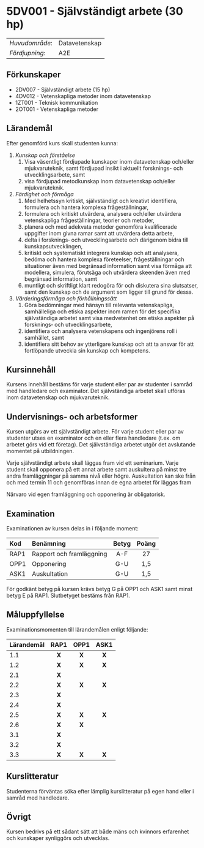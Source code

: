 # 5DV001 - Självständigt arbete (30 hp)

|     |     |
| --- | --- | 
| *Huvudområde*: | Datavetenskap | 
| *Fördjupning*: | A2E | 

## Förkunskaper

- 2DV007 - Självständigt arbete (15 hp)
- 4DV012 - Vetenskapliga metoder inom datavetenskap
- 1ZT001 - Teknisk kommunikation
- 2OT001 - Vetenskapliga metoder

## Lärandemål

Efter genomförd kurs skall studenten kunna:

1. *Kunskap och förståelse*
    1. Visa väsentligt fördjupade kunskaper inom datavetenskap och/eller mjukvaruteknik, samt fördjupad insikt i aktuellt forsknings- och utvecklingsarbete, samt
    2. visa fördjupad metodkunskap inom datavetenskap och/eller mjukvaruteknik.
2. *Färdighet och förmåga*
    1. Med helhetssyn kritiskt, självständigt och kreativt identifiera, formulera och hantera komplexa frågeställningar, 
    2. formulera och kritiskt utvärdera, analysera och/eller utvärdera vetenskapliga frågeställningar, teorier och metoder,
    3. planera och med adekvata metoder genomföra kvalificerade uppgifter inom givna ramar samt att utvärdera detta arbete,
    4. delta i forsknings‐ och utvecklingsarbete och därigenom bidra till kunskapsutvecklingen,
    5. kritiskt och systematiskt integrera kunskap och att analysera, bedöma och hantera komplexa företeelser, frågeställningar och situationer även med begränsad information samt visa förmåga att modellera, simulera, förutsäga och utvärdera skeenden även med begränsad information, samt
    6. muntligt och skriftligt klart redogöra för och diskutera sina slutsatser, samt den kunskap och de argument som ligger till grund för dessa.
3. *Värderingsförmåga och förhållningssätt*
    1. Göra bedömningar med hänsyn till relevanta vetenskapliga, samhälleliga och etiska aspekter inom ramen för det specifika självständiga arbetet samt visa medvetenhet om etiska aspekter på forsknings‐ och utvecklingsarbete, 
    2. identifiera och analysera vetenskapens och ingenjörens roll i samhället, samt
    3. identifiera sitt behov av ytterligare kunskap och att ta ansvar för att fortlöpande utveckla sin kunskap och kompetens.

## Kursinnehåll

Kursens innehåll bestäms för varje student eller par av studenter i samråd med handledare och examinator. Det självständiga arbetet skall utföras inom datavetenskap och mjukvaruteknik.

## Undervisnings- och arbetsformer

Kursen utgörs av ett självständigt arbete. För varje student eller par av studenter utses en examinator och en eller flera handledare (t.ex. om arbetet görs vid ett företag). Det självständiga arbetet utgör det avslutande momentet på utbildningen.

Varje självständigt arbete skall läggas fram vid ett seminarium. Varje student skall opponera på ett annat arbete samt auskultera på minst tre andra framläggningar på samma nivå eller högre. Auskultation kan ske från och med termin 11 och genomföras innan de egna arbetet för läggas fram

Närvaro vid egen framläggning och opponering är obligatorisk.

## Examination

Examinationen av kursen delas in i följande moment:

| Kod  | Benämning             | Betyg | Poäng |  
| :--- | :-------------------- | :---: | :---: |  
| RAP1 | Rapport och framläggning  | A-F   | 27    |  
| OPP1 | Opponering            | G-U   | 1,5   |  
| ASK1 | Auskultation           | G-U   | 1,5   |  

För godkänt betyg på kursen krävs betyg G på OPP1 och ASK1 samt minst betyg E på RAP1. Slutbetyget bestäms från RAP1.

## Måluppfyllelse

Examinationsmomenten till lärandemålen enligt följande:

| Lärandemål | RAP1  | OPP1  | ASK1  |
| :--------- | :---: | :---: | :---: |
| 1.1        | **X** | **X** | **X** |
| 1.2        | **X** | **X** | **X** |
| 2.1        | **X** |       |       |
| 2.2        | **X** | **X** | **X** |
| 2.3        | **X** |       |       |
| 2.4        | **X** |       |       |
| 2.5        | **X** | **X** | **X** |
| 2.6        | **X** | **X** |       |
| 3.1        | **X** |       |       |
| 3.2        | **X** |       |       |
| 3.3        | **X** | **X** | **X** |


## Kurslitteratur

Studenterna förväntas söka efter lämplig kurslitteratur på egen hand eller i samråd med handledare.

## Övrigt

Kursen bedrivs på ett sådant sätt att både mäns och kvinnors erfarenhet och kunskaper synliggörs och utvecklas.